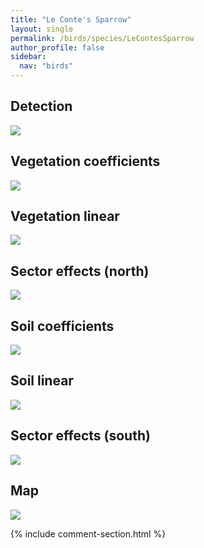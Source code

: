 ```yaml
---
title: "Le Conte's Sparrow"
layout: single
permalink: /birds/species/LeContesSparrow
author_profile: false
sidebar:
  nav: "birds"
---
```


<h2>Detection</h2>

<img src="https://beallen.github.io/DevelopmentWebsite/assets/images/birds/LeContesSparrow/det.jpg">

<h2>Vegetation coefficients</h2>

<img src="https://beallen.github.io/DevelopmentWebsite/assets/images/birds/LeContesSparrow/veghf.jpg">

<h2>Vegetation linear</h2>

<img src="https://beallen.github.io/DevelopmentWebsite/assets/images/birds/LeContesSparrow/lin-north.jpg">

<h2>Sector effects (north)</h2>

<img src="https://beallen.github.io/DevelopmentWebsite/assets/images/birds/LeContesSparrow/sector-north.jpg">

<h2>Soil coefficients</h2>

<img src="https://beallen.github.io/DevelopmentWebsite/assets/images/birds/LeContesSparrow/soilhf.jpg">

<h2>Soil linear</h2>

<img src="https://beallen.github.io/DevelopmentWebsite/assets/images/birds/LeContesSparrow/lin-south.jpg">

<h2>Sector effects (south)</h2>

<img src="https://beallen.github.io/DevelopmentWebsite/assets/images/birds/LeContesSparrow/sector-south.jpg">

<h2>Map</h2>

<img src="https://beallen.github.io/DevelopmentWebsite/assets/images/birds/LeContesSparrow/map.jpg">

{% include comment-section.html %}
